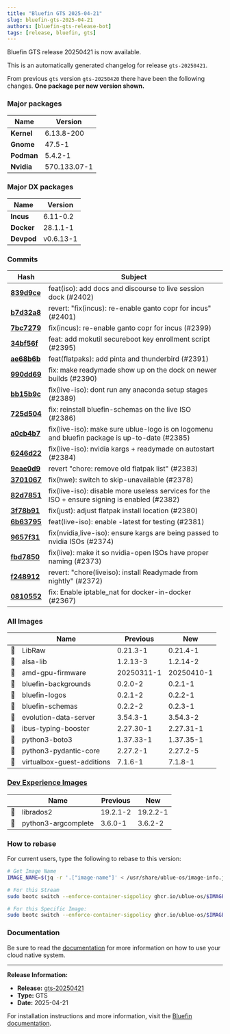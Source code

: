 ```yaml
---
title: "Bluefin GTS 2025-04-21"
slug: bluefin-gts-2025-04-21
authors: [bluefin-gts-release-bot]
tags: [release, bluefin, gts]
---
```


Bluefin GTS release 20250421 is now available.


This is an automatically generated changelog for release `gts-20250421`.

From previous `gts` version `gts-20250420` there have been the following changes. **One package per new version shown.**

### Major packages

| Name       | Version      |
| ---------- | ------------ |
| **Kernel** | 6.13.8-200   |
| **Gnome**  | 47.5-1       |
| **Podman** | 5.4.2-1      |
| **Nvidia** | 570.133.07-1 |

### Major DX packages

| Name       | Version   |
| ---------- | --------- |
| **Incus**  | 6.11-0.2  |
| **Docker** | 28.1.1-1  |
| **Devpod** | v0.6.13-1 |

### Commits

| Hash                                                                                               | Subject                                                                                      |
| -------------------------------------------------------------------------------------------------- | -------------------------------------------------------------------------------------------- |
| **[839d9ce](https://github.com/ublue-os/bluefin/commit/839d9ce2877f6fb6121509bab3529c3bf7334a0d)** | feat(iso): add docs and discourse to live session dock (#2402)                               |
| **[b7d32a8](https://github.com/ublue-os/bluefin/commit/b7d32a8b0d979e5c608aacf232420af29a0a118f)** | revert: "fix(incus): re-enable ganto copr for incus" (#2401)                                 |
| **[7bc7279](https://github.com/ublue-os/bluefin/commit/7bc727984a022587dab9203aa3c848e812a7e03a)** | fix(incus): re-enable ganto copr for incus (#2399)                                           |
| **[34bf56f](https://github.com/ublue-os/bluefin/commit/34bf56f2c838721a0de32acbb8f18a9a35227d93)** | feat: add mokutil secureboot key enrollment script (#2395)                                   |
| **[ae68b6b](https://github.com/ublue-os/bluefin/commit/ae68b6be41e893c561f52f440509866df579f814)** | feat(flatpaks): add pinta and thunderbird (#2391)                                            |
| **[990dd69](https://github.com/ublue-os/bluefin/commit/990dd694b2fbd02c7b700b1bf301fc6813c723d4)** | fix: make readymade show up on the dock on newer builds (#2390)                              |
| **[bb15b9c](https://github.com/ublue-os/bluefin/commit/bb15b9cbba67c330622bcfe46e75424b4c9e6d9f)** | fix(live-iso): dont run any anaconda setup stages (#2389)                                    |
| **[725d504](https://github.com/ublue-os/bluefin/commit/725d504218ed5bcdef334040f7d9b908f9ee885b)** | fix: reinstall bluefin-schemas on the live ISO (#2386)                                       |
| **[a0cb4b7](https://github.com/ublue-os/bluefin/commit/a0cb4b74e27229258085c48a98f3ae8a079bde74)** | fix(live-iso): make sure ublue-logo is on logomenu and bluefin package is up-to-date (#2385) |
| **[6246d22](https://github.com/ublue-os/bluefin/commit/6246d22f64cf24b48ca9a6520f9750581fad29e9)** | fix(live-iso): nvidia kargs + readymade on autostart (#2384)                                 |
| **[9eae0d9](https://github.com/ublue-os/bluefin/commit/9eae0d9c7a485a1e0653a59d748c85685f2e71a5)** | revert "chore: remove old flatpak list" (#2383)                                              |
| **[3701067](https://github.com/ublue-os/bluefin/commit/3701067d463609fa4d9ca59aa40299fa008a36e7)** | fix(hwe): switch to skip-unavailable (#2378)                                                 |
| **[82d7851](https://github.com/ublue-os/bluefin/commit/82d78516b21b58f5dbc428b2d7c4fbb17398b924)** | fix(live-iso): disable more useless services for the ISO + ensure signing is enabled (#2382) |
| **[3f78b91](https://github.com/ublue-os/bluefin/commit/3f78b918d4723c339005639d444ecb86c9f30ea6)** | fix(just): adjust flatpak install location (#2380)                                           |
| **[6b63795](https://github.com/ublue-os/bluefin/commit/6b63795cf433da44c99a27201559bbb23919a955)** | feat(live-iso): enable -latest for testing (#2381)                                           |
| **[9657f31](https://github.com/ublue-os/bluefin/commit/9657f31837b6c83f13035c28ad2a99abe0901633)** | fix(nvidia,live-iso): ensure kargs are being passed to nvidia ISOs (#2374)                   |
| **[fbd7850](https://github.com/ublue-os/bluefin/commit/fbd785021ffe716678e374e47a7e0364053cc9db)** | fix(live): make it so nvidia-open ISOs have proper naming (#2373)                            |
| **[f248912](https://github.com/ublue-os/bluefin/commit/f248912a941b4d62ccb31a035e073abf3b808a01)** | revert: "chore(liveiso): install Readymade from nightly" (#2372)                             |
| **[0810552](https://github.com/ublue-os/bluefin/commit/08105522f160b265dc9de4aa0cdb6afb77b9129a)** | fix: Enable iptable_nat for docker-in-docker (#2367)                                         |

### All Images

|     | Name                       | Previous   | New        |
| --- | -------------------------- | ---------- | ---------- |
| 🔄  | LibRaw                     | 0.21.3-1   | 0.21.4-1   |
| 🔄  | alsa-lib                   | 1.2.13-3   | 1.2.14-2   |
| 🔄  | amd-gpu-firmware           | 20250311-1 | 20250410-1 |
| 🔄  | bluefin-backgrounds        | 0.2.0-2    | 0.2.1-1    |
| 🔄  | bluefin-logos              | 0.2.1-2    | 0.2.2-1    |
| 🔄  | bluefin-schemas            | 0.2.2-2    | 0.2.3-1    |
| 🔄  | evolution-data-server      | 3.54.3-1   | 3.54.3-2   |
| 🔄  | ibus-typing-booster        | 2.27.30-1  | 2.27.31-1  |
| 🔄  | python3-boto3              | 1.37.33-1  | 1.37.35-1  |
| 🔄  | python3-pydantic-core      | 2.27.2-1   | 2.27.2-5   |
| 🔄  | virtualbox-guest-additions | 7.1.6-1    | 7.1.8-1    |

### [Dev Experience Images](https://docs.projectbluefin.io/bluefin-dx)

|     | Name                | Previous | New      |
| --- | ------------------- | -------- | -------- |
| 🔄  | librados2           | 19.2.1-2 | 19.2.2-1 |
| 🔄  | python3-argcomplete | 3.6.0-1  | 3.6.2-2  |

### How to rebase

For current users, type the following to rebase to this version:

```bash
# Get Image Name
IMAGE_NAME=$(jq -r '.["image-name"]' < /usr/share/ublue-os/image-info.json)

# For this Stream
sudo bootc switch --enforce-container-sigpolicy ghcr.io/ublue-os/$IMAGE_NAME:gts

# For this Specific Image:
sudo bootc switch --enforce-container-sigpolicy ghcr.io/ublue-os/$IMAGE_NAME:gts-20250421
```

### Documentation

Be sure to read the [documentation](https://docs.projectbluefin.io/) for more information
on how to use your cloud native system.

---

**Release Information:**

- **Release:** [gts-20250421](https://github.com/ublue-os/bluefin/releases/tag/gts-20250421)
- **Type:** GTS
- **Date:** 2025-04-21

For installation instructions and more information, visit the [Bluefin documentation](https://docs.projectbluefin.io/).
